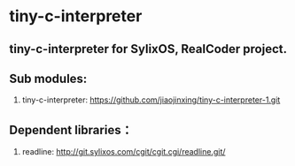 # tiny-c-interpreter

## tiny-c-interpreter for SylixOS, RealCoder project.

## Sub modules:
1. tiny-c-interpreter: https://github.com/jiaojinxing/tiny-c-interpreter-1.git

## Dependent libraries：
1. readline: http://git.sylixos.com/cgit/cgit.cgi/readline.git/
